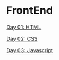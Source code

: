 # FrontEnd

[Day 01: HTML](/HTML_Notes.txt) 

[Day 02: CSS](/CSS_notes.txt)

[Day 03: Javascript](/javascript.txt)


